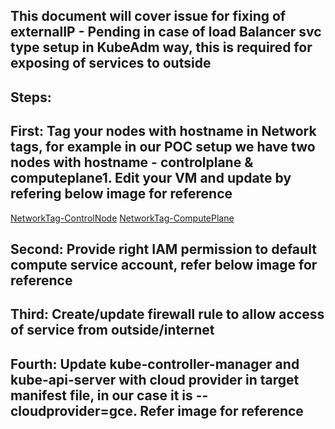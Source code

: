 ## This document will cover issue for fixing of externalIP - Pending in case of load Balancer svc type setup in KubeAdm way, this is required for exposing of services to outside

## Steps:

## First: Tag your nodes with hostname in Network tags, for example in our POC setup we have two nodes with hostname - controlplane & computeplane1. Edit your VM and update by refering below image for reference

[NetworkTag-ControlNode](/k8s_resources/src/images/NetworkTag-ControlPlane.JPG)
[NetworkTag-ComputePlane](/k8s_resources/src/images/NetworkTag-ComputePlane.JPG)

## Second: Provide right IAM permission to default compute service account, refer below image for reference

## Third: Create/update firewall rule to allow access of service from outside/internet

## Fourth: Update kube-controller-manager and kube-api-server with cloud provider in target manifest file, in our case it is --cloudprovider=gce. Refer image for reference

